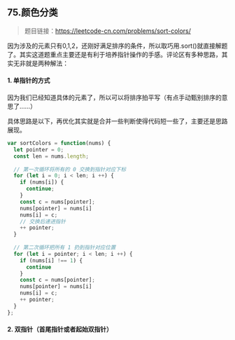 ## 75.颜色分类

> 题目链接：https://leetcode-cn.com/problems/sort-colors/

​    因为涉及的元素只有0,1,2，还刚好满足排序的条件，所以取巧用.sort()就直接解题了。其实这道题重点主要还是有利于培养指针操作的手感。评论区有多种思路，其实无非就是两种解法：

#### 1. 单指针的方式

因为我们已经知道具体的元素了，所以可以将排序拍平写（有点手动甄别排序的意思了……）

具体思路是以下，再优化其实就是合并一些判断使得代码短一些了，主要还是思路展现。

```javascript
var sortColors = function(nums) {
  let pointer = 0;
  const len = nums.length;
	
  // 第一次循环将所有的 0 交换到指针对应下标
  for (let i = 0; i < len; i ++) {
    if (nums[i]) {
      continue;
    }
    const c = nums[pointer];
    nums[pointer] = nums[i]
    nums[i] = c;
    // 交换后递进指针
    ++ pointer;
  }
	
  // 第二次循环把所有 1 扔到指针对应位置
  for (let i = pointer; i < len; i ++) {
    if (nums[i] !== 1) {
      continue
    }
    const c = nums[pointer];
    nums[pointer] = nums[i]
    nums[i] = c;
    ++ pointer;
  }
};
```



#### 2. 双指针（首尾指针或者起始双指针）

